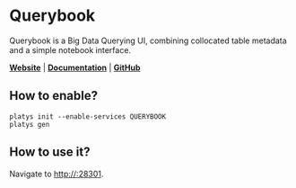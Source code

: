 # Querybook

Querybook is a Big Data Querying UI, combining collocated table metadata and a simple notebook interface. 

**[Website](https://www.querybook.org/)** | **[Documentation](https://www.querybook.org/docs/)** | **[GitHub](https://github.com/pinterest/querybook)** 

## How to enable?

```
platys init --enable-services QUERYBOOK
platys gen
```

## How to use it?

Navigate to <http://:28301>. 
